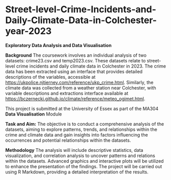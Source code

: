 # Street-level-Crime-Incidents-and-Daily-Climate-Data-in-Colchester-year-2023

**Exploratory Data Analysis and Data Visualisation**

**Background**
The coursework involves an individual analysis of two datasets: crime23.csv and temp2023.csv. These datasets relate to street-level crime incidents and daily climate data in Colchester in 2023. The crime data has been extracted using an interface that provides detailed descriptions of the variables, accessible at https://ukpolice.njtierney.com/reference/ukp_crime.html. Similarly, the climate data was collected from a weather station near Colchester, with variable descriptions and extractions interface available at https://bczernecki.github.io/climate/reference/meteo_ogimet.html.

This project is submitted at the University of Essex as part of the MA304 **Data Visualisation** Module

**Task and Aim:**
The objective is to conduct a comprehensive analysis of the datasets, aiming to explore patterns, trends, and relationships within the crime and climate data and gain insights into factors influencing the occurrences and potential relationships within the datasets.

**Methodology**
The analysis will include descriptive statistics, data visualization, and correlation analysis to uncover patterns and relations within the datasets. Advanced graphics and interactive plots will be utilized to enhance the presentation of the findings. The project will be carried out using R Markdown, providing a detailed interpretation of the results.
